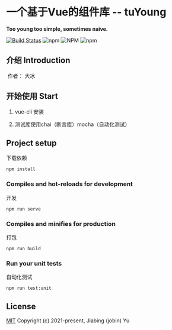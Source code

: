 
# 一个基于Vue的组件库 -- tuYoung 

**Too young too simple, sometimes naive.**

[![Build Status](https://www.travis-ci.com/jobinben/tuYoung-ui.svg?branch=main)](https://www.travis-ci.com/jobinben/tuYoung-ui) ![npm](https://img.shields.io/npm/v/tuyoung?color=1&logo=tuyoung) ![NPM](https://img.shields.io/npm/l/tuyoung) ![npm](https://img.shields.io/npm/dy/tuyoung)



## 介绍 Introduction
​	作者： 大冰


## 开始使用 Start
1. vue-cli 安装

2. 测试库使用chai（断言库）mocha（自动化测试）

## Project setup
下载依赖
```
npm install
```

### Compiles and hot-reloads for development
开发
```
npm run serve
```

### Compiles and minifies for production
打包
```
npm run build
```

### Run your unit tests
自动化测试
```
npm run test:unit
```

## License
[MIT](https://opensource.org/licenses/MIT)
Copyright (c) 2021-present, Jiabing (jobin) Yu


